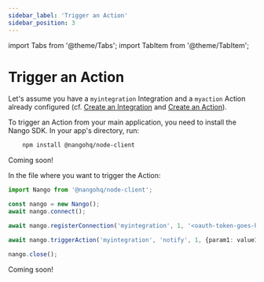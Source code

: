 ```yaml
---
sidebar_label: 'Trigger an Action'
sidebar_position: 3
---
```



import Tabs from '@theme/Tabs';
import TabItem from '@theme/TabItem';


# Trigger an Action

Let's assume you have a `myintegration` Integration and a `myaction` Action already configured (cf. [Create an Integration](guides/create-an-integration.md) and [Create an Action](guides/create-an-action)).

To trigger an Action from your main application, you need to install the Nango SDK. In your app's directory, run:
<Tabs groupId="programming-language">
<TabItem value="node" label="Node" default>

```bash
    npm install @nangohq/node-client
```

</TabItem>
<TabItem value="other" label="Other Languages">
    Coming soon!
</TabItem>
</Tabs>

In the file where you want to trigger the Action:
<Tabs groupId="programming-language">
<TabItem value="node" label="Node" default>

```typescript
import Nango from '@nangohq/node-client';

const nango = new Nango();
await nango.connect();

await nango.registerConnection('myintegration', 1, '<oauth-token-goes-here>').catch((e) => {console.log(e)});

await nango.triggerAction('myintegration', 'notify', 1, {param1: value1});

nango.close();
```

</TabItem>
<TabItem value="other" label="Other Languages">
    Coming soon!
</TabItem>
</Tabs>
